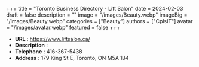 +++
title = "Toronto Business Directory - Lift Salon"
date = 2024-02-03
draft = false
description = ""
image = "/images/Beauty.webp"
imageBig = "/images/Beauty.webp"
categories = ["Beauty"]
authors = ["CplsIT"]
avatar = "/images/avatar.webp"
featured = false
+++


* **URL** :  https://www.liftsalon.ca/
* **Description** : 
* **Telephone** : 416-367-5438
* **Address** : 179 King St E, Toronto, ON M5A 1J4